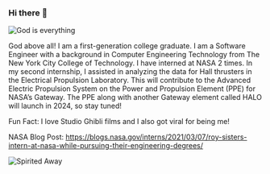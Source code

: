 ### Hi there :hibiscus:
![God is everything](https://media-exp1.licdn.com/dms/image/C4E16AQElBBclKYZl8Q/profile-displaybackgroundimage-shrink_350_1400/0/1631761418757?e=1648080000&v=beta&t=TydAFYoGxAwZt1jwrDYMFD757Zezc5Ym7pFg2F2IVms)

God above all! I am a first-generation college graduate. I am a Software Engineer with a background in Computer Engineering Technology from The New York City College of Technology. I have interned at NASA 2 times. In my second internship, I assisted in analyzing the data for Hall thrusters in the Electrical Propulsion Laboratory. This will contribute to the Advanced Electric Propulsion System on the Power and Propulsion Element (PPE) for NASA’s Gateway. The PPE along with another Gateway element called HALO will launch in 2024, so stay tuned!

Fun Fact: I love Studio Ghibli films and I also got viral for being me!

NASA Blog Post: https://blogs.nasa.gov/interns/2021/03/07/roy-sisters-intern-at-nasa-while-pursuing-their-engineering-degrees/

![Spirited Away](https://pa1.narvii.com/7128/0f28c0a3766dba78881eee2d26c8103b52dea43ar1-540-296_hq.gif)
